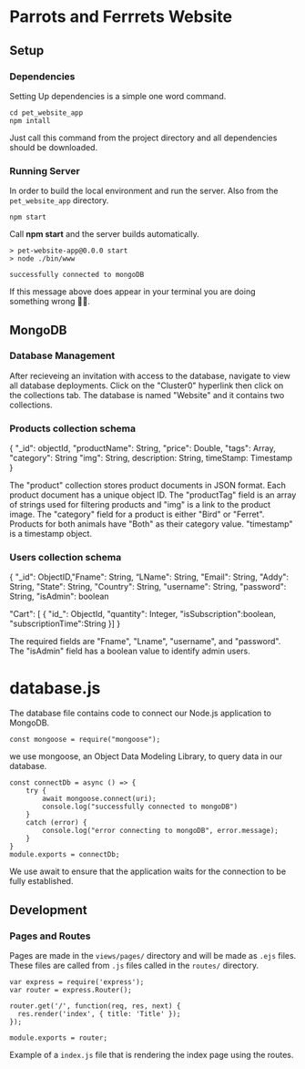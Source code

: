 # Parrots and Ferrrets Website
## Setup 
### Dependencies
Setting Up dependencies is a simple one word command.
```
cd pet_website_app
npm intall
```
Just call this command from the project directory and all dependencies should be
downloaded. 

### Running Server 
In order to build the local environment and run the server. Also from the `pet_website_app` directory. 
```
npm start
```
Call **npm start** and the server builds automatically.
```
> pet-website-app@0.0.0 start
> node ./bin/www

successfully connected to mongoDB
```
If this message above does appear in your terminal you are doing something wrong 👎🏽.

## MongoDB
### Database Management 

After recieveing an invitation with access to the database, navigate to view all database deployments. Click on the "Cluster0" hyperlink then click on the collections tab. The database is named "Website" and it contains two collections.

### Products collection schema

{ 
"_id": objectId,
"productName": String,
"price": Double,
"tags": Array,
"category": String
"img": String,
description: String,
timeStamp: Timestamp
}

The "product" collection stores product documents in JSON format. Each product document has a unique object ID. The "productTag" field is an array of strings used for filtering products and "img" is a link to the product image. The "category" field for a product is either "Bird" or "Ferret". Products for both animals have "Both" as their category value. "timestamp" is a timestamp object.

### Users collection schema
{ "_id": ObjectID,"Fname": String,
“LName": String,
"Email": String,
"Addy": String,
"State": String,
"Country": String,
"username": String,
"password": String,
"isAdmin": boolean

"Cart": [
{
"id_": ObjectId,
"quantity": Integer,
"isSubscription":boolean, 
"subscriptionTime":String
}]
}

The required fields are "Fname", "Lname", "username", and "password". The "isAdmin" field has a boolean value to identify admin users.

# database.js 

The database file contains code to connect our Node.js application to MongoDB.

```
const mongoose = require("mongoose"); 
```
we use mongoose, an Object Data Modeling Library, to query data in our database. 

```
const connectDb = async () => {
    try {
        await mongoose.connect(uri);
        console.log("successfully connected to mongoDB")
    }
    catch (error) {
        console.log("error connecting to mongoDB", error.message);
    }
}
module.exports = connectDb;
```
  We use await to ensure that the application waits for the connection to be fully established. 


## Development
### Pages and Routes
Pages are made in the `views/pages/` directory and will be made as `.ejs` files. 
These files are called from `.js` files called in the `routes/` directory. 
```
var express = require('express');
var router = express.Router();

router.get('/', function(req, res, next) {
  res.render('index', { title: 'Title' });
});

module.exports = router;
```
Example of a `index.js` file that is rendering the index page using the routes.

